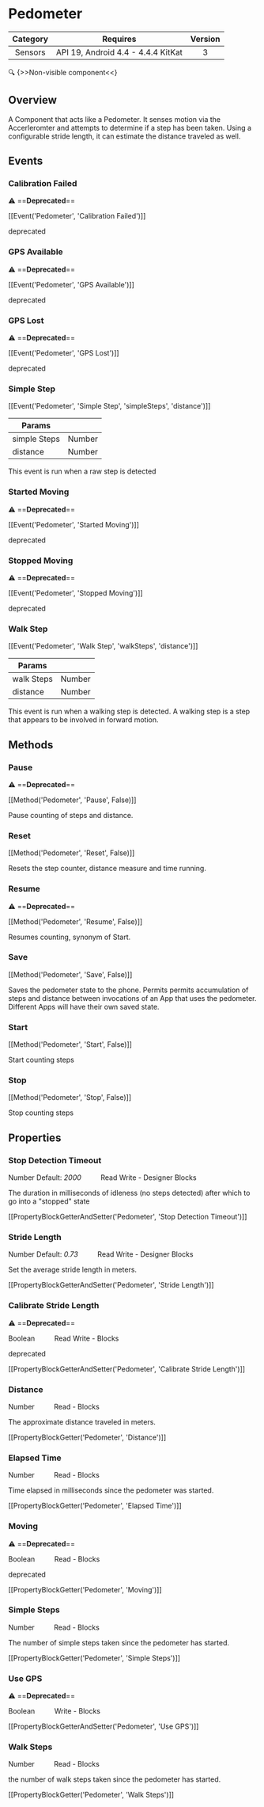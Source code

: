 # Pedometer

| Category | Requires | Version |
|:--------:|:-------:|:--------:|
|Sensors|API 19, Android 4.4 - 4.4.4 KitKat|3|

:mag: {>>Non-visible component<<}

## Overview

A Component that acts like a Pedometer. It senses motion via the Accerleromter and attempts to determine if a step has been taken. Using a configurable stride length, it can estimate the distance traveled as well. 

## Events

### Calibration Failed

:warning: ==**Deprecated**==

[[Event('Pedometer', 'Calibration Failed')]]

deprecated

### GPS Available

:warning: ==**Deprecated**==

[[Event('Pedometer', 'GPS Available')]]

deprecated

### GPS Lost

:warning: ==**Deprecated**==

[[Event('Pedometer', 'GPS Lost')]]

deprecated

### Simple Step

[[Event('Pedometer', 'Simple Step', 'simpleSteps', 'distance')]]

| Params | []() |
|--------|------|
|simple Steps|Number|
|distance|Number|


This event is run when a raw step is detected

### Started Moving

:warning: ==**Deprecated**==

[[Event('Pedometer', 'Started Moving')]]

deprecated

### Stopped Moving

:warning: ==**Deprecated**==

[[Event('Pedometer', 'Stopped Moving')]]

deprecated

### Walk Step

[[Event('Pedometer', 'Walk Step', 'walkSteps', 'distance')]]

| Params | []() |
|--------|------|
|walk Steps|Number|
|distance|Number|


This event is run when a walking step is detected. A walking step is a step that appears to be involved in forward motion.

## Methods

### Pause

:warning: ==**Deprecated**==

[[Method('Pedometer', 'Pause', False)]]

Pause counting of steps and distance.

### Reset

[[Method('Pedometer', 'Reset', False)]]

Resets the step counter, distance measure and time running.

### Resume

:warning: ==**Deprecated**==

[[Method('Pedometer', 'Resume', False)]]

Resumes counting, synonym of Start.

### Save

[[Method('Pedometer', 'Save', False)]]

Saves the pedometer state to the phone. Permits permits accumulation of steps and distance between invocations of an App that uses the pedometer. Different Apps will have their own saved state.

### Start

[[Method('Pedometer', 'Start', False)]]

Start counting steps

### Stop

[[Method('Pedometer', 'Stop', False)]]

Stop counting steps

## Properties

### Stop Detection Timeout

<span class="chip chip-number">Number</span> <span class="chip chip-number">Default: <i>2000</i></span>&nbsp;&nbsp;&nbsp;&nbsp;&nbsp;&nbsp;&nbsp;&nbsp;&nbsp;&nbsp;<span class="chip chip-rw">Read</span> <span class="chip chip-rw">Write</span> - <span class="chip chip-bd">Designer</span> <span class="chip chip-bd">Blocks</span> 

The duration in milliseconds of idleness (no steps detected) after which to go into a "stopped" state

[[PropertyBlockGetterAndSetter('Pedometer', 'Stop Detection Timeout')]]

### Stride Length

<span class="chip chip-number">Number</span> <span class="chip chip-number">Default: <i>0.73</i></span>&nbsp;&nbsp;&nbsp;&nbsp;&nbsp;&nbsp;&nbsp;&nbsp;&nbsp;&nbsp;<span class="chip chip-rw">Read</span> <span class="chip chip-rw">Write</span> - <span class="chip chip-bd">Designer</span> <span class="chip chip-bd">Blocks</span> 

Set the average stride length in meters.

[[PropertyBlockGetterAndSetter('Pedometer', 'Stride Length')]]

### Calibrate Stride Length

:warning: ==**Deprecated**==

<span class="chip chip-boolean">Boolean</span>&nbsp;&nbsp;&nbsp;&nbsp;&nbsp;&nbsp;&nbsp;&nbsp;&nbsp;&nbsp;<span class="chip chip-rw">Read</span> <span class="chip chip-rw">Write</span> - <span class="chip chip-bd">Blocks</span> 

deprecated

[[PropertyBlockGetterAndSetter('Pedometer', 'Calibrate Stride Length')]]

### Distance

<span class="chip chip-number">Number</span>&nbsp;&nbsp;&nbsp;&nbsp;&nbsp;&nbsp;&nbsp;&nbsp;&nbsp;&nbsp;<span class="chip chip-rw">Read</span> - <span class="chip chip-bd">Blocks</span> 

The approximate distance traveled in meters.

[[PropertyBlockGetter('Pedometer', 'Distance')]]

### Elapsed Time

<span class="chip chip-number">Number</span>&nbsp;&nbsp;&nbsp;&nbsp;&nbsp;&nbsp;&nbsp;&nbsp;&nbsp;&nbsp;<span class="chip chip-rw">Read</span> - <span class="chip chip-bd">Blocks</span> 

Time elapsed in milliseconds since the pedometer was started.

[[PropertyBlockGetter('Pedometer', 'Elapsed Time')]]

### Moving

:warning: ==**Deprecated**==

<span class="chip chip-boolean">Boolean</span>&nbsp;&nbsp;&nbsp;&nbsp;&nbsp;&nbsp;&nbsp;&nbsp;&nbsp;&nbsp;<span class="chip chip-rw">Read</span> - <span class="chip chip-bd">Blocks</span> 

deprecated

[[PropertyBlockGetter('Pedometer', 'Moving')]]

### Simple Steps

<span class="chip chip-number">Number</span>&nbsp;&nbsp;&nbsp;&nbsp;&nbsp;&nbsp;&nbsp;&nbsp;&nbsp;&nbsp;<span class="chip chip-rw">Read</span> - <span class="chip chip-bd">Blocks</span> 

The number of simple steps taken since the pedometer has started.

[[PropertyBlockGetter('Pedometer', 'Simple Steps')]]

### Use GPS

:warning: ==**Deprecated**==

<span class="chip chip-boolean">Boolean</span>&nbsp;&nbsp;&nbsp;&nbsp;&nbsp;&nbsp;&nbsp;&nbsp;&nbsp;&nbsp;<span class="chip chip-rw">Write</span> - <span class="chip chip-bd">Blocks</span> 

[[PropertyBlockGetterAndSetter('Pedometer', 'Use GPS')]]

### Walk Steps

<span class="chip chip-number">Number</span>&nbsp;&nbsp;&nbsp;&nbsp;&nbsp;&nbsp;&nbsp;&nbsp;&nbsp;&nbsp;<span class="chip chip-rw">Read</span> - <span class="chip chip-bd">Blocks</span> 

the number of walk steps taken since the pedometer has started.

[[PropertyBlockGetter('Pedometer', 'Walk Steps')]]